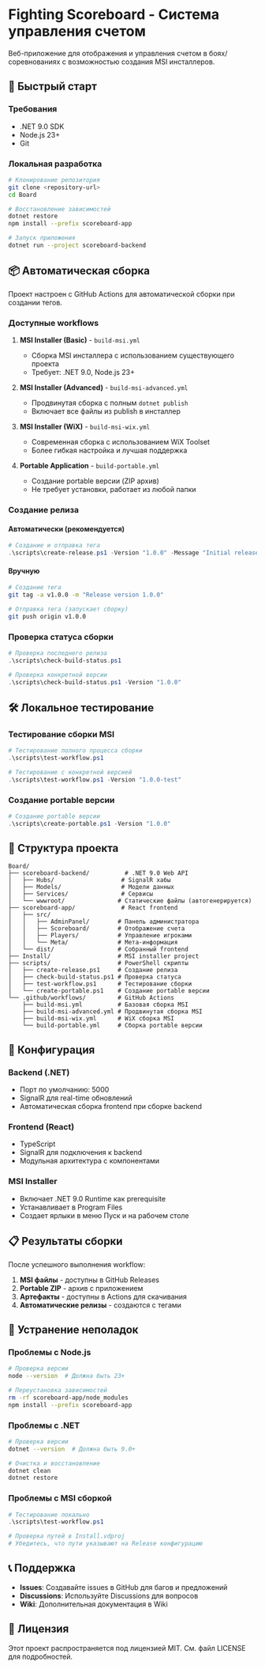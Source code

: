 # Fighting Scoreboard - Система управления счетом

Веб-приложение для отображения и управления счетом в боях/соревнованиях с возможностью создания MSI инсталлеров.

## 🚀 Быстрый старт

### Требования
- .NET 9.0 SDK
- Node.js 23+
- Git

### Локальная разработка
```bash
# Клонирование репозитория
git clone <repository-url>
cd Board

# Восстановление зависимостей
dotnet restore
npm install --prefix scoreboard-app

# Запуск приложения
dotnet run --project scoreboard-backend
```

## 📦 Автоматическая сборка

Проект настроен с GitHub Actions для автоматической сборки при создании тегов.

### Доступные workflows

1. **MSI Installer (Basic)** - `build-msi.yml`
   - Сборка MSI инсталлера с использованием существующего проекта
   - Требует: .NET 9.0, Node.js 23+

2. **MSI Installer (Advanced)** - `build-msi-advanced.yml`
   - Продвинутая сборка с полным `dotnet publish`
   - Включает все файлы из publish в инсталлер

3. **MSI Installer (WiX)** - `build-msi-wix.yml`
   - Современная сборка с использованием WiX Toolset
   - Более гибкая настройка и лучшая поддержка

4. **Portable Application** - `build-portable.yml`
   - Создание portable версии (ZIP архив)
   - Не требует установки, работает из любой папки

### Создание релиза

#### Автоматически (рекомендуется)
```powershell
# Создание и отправка тега
.\scripts\create-release.ps1 -Version "1.0.0" -Message "Initial release" -Push
```

#### Вручную
```bash
# Создание тега
git tag -a v1.0.0 -m "Release version 1.0.0"

# Отправка тега (запускает сборку)
git push origin v1.0.0
```

### Проверка статуса сборки
```powershell
# Проверка последнего релиза
.\scripts\check-build-status.ps1

# Проверка конкретной версии
.\scripts\check-build-status.ps1 -Version "1.0.0"
```

## 🛠️ Локальное тестирование

### Тестирование сборки MSI
```powershell
# Тестирование полного процесса сборки
.\scripts\test-workflow.ps1

# Тестирование с конкретной версией
.\scripts\test-workflow.ps1 -Version "1.0.0-test"
```

### Создание portable версии
```powershell
# Создание portable версии
.\scripts\create-portable.ps1 -Version "1.0.0"
```

## 📁 Структура проекта

```
Board/
├── scoreboard-backend/          # .NET 9.0 Web API
│   ├── Hubs/                   # SignalR хабы
│   ├── Models/                 # Модели данных
│   ├── Services/               # Сервисы
│   └── wwwroot/               # Статические файлы (автогенерируется)
├── scoreboard-app/             # React frontend
│   ├── src/
│   │   ├── AdminPanel/        # Панель администратора
│   │   ├── Scoreboard/        # Отображение счета
│   │   ├── Players/           # Управление игроками
│   │   └── Meta/              # Мета-информация
│   └── dist/                  # Собранный frontend
├── Install/                   # MSI installer project
├── scripts/                   # PowerShell скрипты
│   ├── create-release.ps1     # Создание релиза
│   ├── check-build-status.ps1 # Проверка статуса
│   ├── test-workflow.ps1      # Тестирование сборки
│   └── create-portable.ps1    # Создание portable версии
└── .github/workflows/         # GitHub Actions
    ├── build-msi.yml          # Базовая сборка MSI
    ├── build-msi-advanced.yml # Продвинутая сборка MSI
    ├── build-msi-wix.yml      # WiX сборка MSI
    └── build-portable.yml     # Сборка portable версии
```

## 🔧 Конфигурация

### Backend (.NET)
- Порт по умолчанию: 5000
- SignalR для real-time обновлений
- Автоматическая сборка frontend при сборке backend

### Frontend (React)
- TypeScript
- SignalR для подключения к backend
- Модульная архитектура с компонентами

### MSI Installer
- Включает .NET 9.0 Runtime как prerequisite
- Устанавливает в Program Files
- Создает ярлыки в меню Пуск и на рабочем столе

## 📋 Результаты сборки

После успешного выполнения workflow:

1. **MSI файлы** - доступны в GitHub Releases
2. **Portable ZIP** - архив с приложением
3. **Артефакты** - доступны в Actions для скачивания
4. **Автоматические релизы** - создаются с тегами

## 🐛 Устранение неполадок

### Проблемы с Node.js
```bash
# Проверка версии
node --version  # Должна быть 23+

# Переустановка зависимостей
rm -rf scoreboard-app/node_modules
npm install --prefix scoreboard-app
```

### Проблемы с .NET
```bash
# Проверка версии
dotnet --version  # Должна быть 9.0+

# Очистка и восстановление
dotnet clean
dotnet restore
```

### Проблемы с MSI сборкой
```powershell
# Тестирование локально
.\scripts\test-workflow.ps1

# Проверка путей в Install.vdproj
# Убедитесь, что пути указывают на Release конфигурацию
```

## 📞 Поддержка

- **Issues**: Создавайте issues в GitHub для багов и предложений
- **Discussions**: Используйте Discussions для вопросов
- **Wiki**: Дополнительная документация в Wiki

## 📄 Лицензия

Этот проект распространяется под лицензией MIT. См. файл LICENSE для подробностей. 
